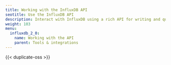 ```yaml
---
title: Working with the InfluxDB API
seotitle: Use the InfluxDB API
description: Interact with InfluxDB using a rich API for writing and querying data and more.
weight: 103
menu:
  influxdb_2_0:
    name: Working with the API
    parent: Tools & integrations
---
```


{{< duplicate-oss >}}
